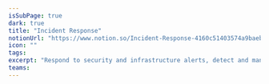 ```yaml
---
isSubPage: true
dark: true
title: "Incident Response"
notionUrl: "https://www.notion.so/Incident-Response-4160c51403574a9baebc4c575a70a409"
icon: ""
tags: 
excerpt: "Respond to security and infrastructure alerts, detect and manage incidents, provide onsite personnel when required, communicating with those affected throughout."
teams: 
---
```

